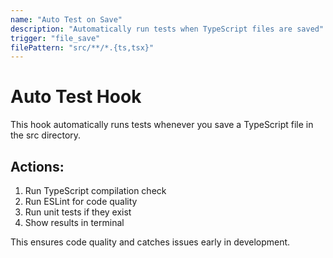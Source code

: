 ```yaml
---
name: "Auto Test on Save"
description: "Automatically run tests when TypeScript files are saved"
trigger: "file_save"
filePattern: "src/**/*.{ts,tsx}"
---
```


# Auto Test Hook

This hook automatically runs tests whenever you save a TypeScript file in the src directory.

## Actions:
1. Run TypeScript compilation check
2. Run ESLint for code quality
3. Run unit tests if they exist
4. Show results in terminal

This ensures code quality and catches issues early in development.